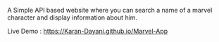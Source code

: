 A Simple API based website where you can search a name of a marvel character and display information about him.

Live Demo : https://Karan-Dayani.github.io/Marvel-App